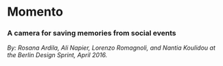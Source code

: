 # Momento

### A camera for saving memories from social events

*By: Rosana Ardila, Ali Napier, Lorenzo Romagnoli, and Nantia Koulidou at the Berlin Design Sprint, April 2016.*

